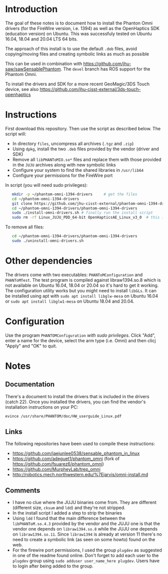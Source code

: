 # Introduction

The goal of these notes is to document how to install the Phanton Omni drivers (for the FireWire version, i.e. 1394)
as well as the OpenHaptics SDK (education version) on Ubuntu.  This was
successfuly tested on Ubuntu 16.04, 18.04 and 20.04 LTS 64 bits.

The approach of this install is to use the default `.deb` files, avoid copying/moving files and creating symbolic links as much as possible

This can be used in combination with https://github.com/jhu-saw/sawSensablePhantom.  The `devel` branch has ROS support for the Phantom Omni.

To install the drivers and SDK for a more recent GeoMagic/3DS Touch device, see also https://github.com/jhu-cisst-external/3ds-touch-openhaptics

# Instructions

First download this repository.  Then use the script as described below.  The script will:
  * In directory `files`, uncompress all archives (`.tgz` and `.zip`)
  * Using `dpkg`, install the two `.deb` files provided by the vendor (driver
    and SDK)
  * Remove all `libPHANToMIO.so*` files and replace them with those provided in
    the `JUJU` archives along with new symbolic links
  * Configure your system to find the shared libraries in `/usr/lib64`
  * Configure your permissions for the FireWire port
  
In script (you will need sudo privileges):
```bash
   mkdir -p ~/phantom-omni-1394-drivers     # get the files
   cd ~/phantom-omni-1394-drivers
   git clone https://github.com/jhu-cisst-external/phantom-omni-1394-drivers
   cd ~/phantom-omni-1394-drivers/phantom-omni-1394-drivers
   sudo ./install-omni-drivers.sh # finally run the install script
   sudo rm -rf Linux_JUJU_PDD_64-bit OpenHapticsAE_Linux_v3_0  # this is just to clean temporary files
```

To remove all files:
```bash
   cd ~/phantom-omni-1394-drivers/phantom-omni-1394-drivers
   sudo ./uninstall-omni-drivers.sh
```

# Other dependencies

The drivers come with two executables: `PHANToMConfiguration` and `PHANToMTest`.
The test program is compiled against libraw1394.so.8 which is not available on Ubuntu 16.04, 18.04 or 20.04 so it's hard to get it working.
The configuration utility works but you might need to install `libGLs`.  It can be installed using apt with `sudo apt install libglw-mesa` on Ubuntu 16.04 or `sudo apt install libglw1-mesa` on Ubuntu 18.04 and 20.04.

# Configuration

Use the program `PHANTOMConfiguration` *with sudo privileges*.   Click "Add", enter a name for the device, select the arm type (i.e. Omni) and then clicj "Apply" and "OK" to quit. 

# Notes

## Documentation

There's a document to install the drivers that is included in the drivers (catch 22).  Once you installed the drivers, you can find the vendor's installation instructions on your PC:
```sh
evince /usr/share/PHANTOM/doc/HW_userguide_Linux.pdf
```

## Links

The following repositories have been used to compile these instructions:
  * https://github.com/jaejunlee0538/sensable_phantom_in_linux
  * https://github.com/adeguet1/phantom_omni
    (fork of https://github.com/fsuarez6/phantom_omni)
  * https://github.com/MurpheyLab/trep_omni
  * http://robotics.mech.northwestern.edu/%7Ejarvis/omni-install.md

## Comments

  * I have no clue where the JUJU binaries come from.  They are different (different size, `cksum` and `ldd`) and they're not stripped.
  * In the install script I added a step to strip the binaries
  * Using `ldd` I found that the main difference between the `libPHANToM.so.4.3` provided by the vendor and the JUJU one is that the vendor one depends on `libraw1394.so.8` while the JUJU one depends on `libraw1394.so.11`.  Since `libraw1394` is already at version 11 there's no need to create a symbolic link (as seen on some howto) found on the web.
  * For the firewire port permissions, I used the group `plugdev` as suggested in one of the readme found online.   Don't forget to add each user to the `plugdev` group using `sudo adduser user_name_here plugdev`.  Users have to login after being added to the group. 

